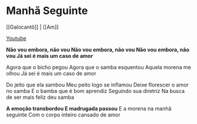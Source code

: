 # Manhã Seguinte

[[Galocantô]] | [[Am]]

[Youtube](https://www.youtube.com/watch?v=rSHGFYhM-iY)

**Não vou embora, não vou
Não vou embora, não vou
Não vou embora, não vou
Já sei é mais um caso de amor**

Agora que o bicho pegou
Agora que o samba esquentou
Aquela morena me olhou
Já sei é mais um caso de amor

Do jeito que ela sambou
Meu peito logo se inflamou
Deixe florescer o amor no samba
E o bamba que é bom aprendiz
Seguindo sua diretriz
Na busca de ser mais feliz deu samba

**A emoção transbordou
E madrugada passou**
E a morena na manhã seguinte
Com o corpo inteiro cansado de amor